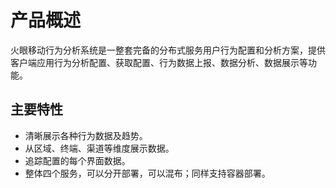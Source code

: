 # 产品概述


火眼移动行为分析系统是一整套完备的分布式服务用户行为配置和分析方案，提供客户端应用行为分析配置、获取配置、行为数据上报、数据分析、数据展示等功能。

## 主要特性

* 清晰展示各种行为数据及趋势。
* 从区域、终端、渠道等维度展示数据。
* 追踪配置的每个界面数据。
* 整体四个服务，可以分开部署，可以混布；同样支持容器部署。

